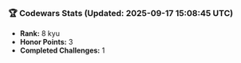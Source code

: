 ### 🏆 Codewars Stats (Updated: 2025-09-17 15:08:45 UTC)

- **Rank:** 8 kyu
- **Honor Points:** 3
- **Completed Challenges:** 1
